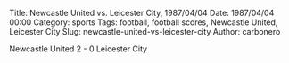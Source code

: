 Title: Newcastle United vs. Leicester City, 1987/04/04
Date: 1987/04/04 00:00
Category: sports
Tags: football, football scores, Newcastle United, Leicester City
Slug: newcastle-united-vs-leicester-city
Author: carbonero


Newcastle United 2 - 0 Leicester City
